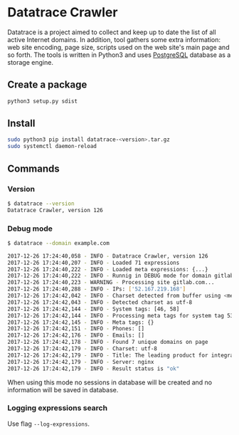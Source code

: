 # Datatrace Crawler

Datatrace is a project aimed to collect and keep up to date the list of all active Internet domains.
In addition, tool gathers some extra information: web site encoding, page size, scripts used on
the web site's main page and so forth. The tools is written in Python3 and uses
[PostgreSQL](https://www.postgresql.org/) database as a storage engine.

## Create a package

```bash
python3 setup.py sdist
```

## Install

```bash
sudo python3 pip install datatrace-<version>.tar.gz
sudo systemctl daemon-reload
```

## Commands

### Version

```bash
$ datatrace --version
Datatrace Crawler, version 126
```

### Debug mode

```bash
$ datatrace --domain example.com

2017-12-26 17:24:40,058 - INFO - Datatrace Crawler, version 126
2017-12-26 17:24:40,207 - INFO - Loaded 71 expressions
2017-12-26 17:24:40,222 - INFO - Loaded meta expressions: {...}
2017-12-26 17:24:40,222 - INFO - Runnig in DEBUG mode for domain gitlab.com
2017-12-26 17:24:40,223 - WARNING - Processing site gitlab.com...
2017-12-26 17:24:40,288 - INFO - IPs: ['52.167.219.168']
2017-12-26 17:24:42,042 - INFO - Charset detected from buffer using <meta> tag
2017-12-26 17:24:42,043 - INFO - Detected charset as utf-8
2017-12-26 17:24:42,144 - INFO - System tags: [46, 58]
2017-12-26 17:24:42,144 - INFO - Processing meta tags for system tag 53
2017-12-26 17:24:42,145 - INFO - Meta tags: {}
2017-12-26 17:24:42,151 - INFO - Phones: []
2017-12-26 17:24:42,176 - INFO - Emails: []
2017-12-26 17:24:42,178 - INFO - Found 7 unique domains on page
2017-12-26 17:24:42,179 - INFO - Charset: utf-8
2017-12-26 17:24:42,179 - INFO - Title: The leading product for integrated software development - GitLab | GitLab
2017-12-26 17:24:42,179 - INFO - Server: nginx
2017-12-26 17:24:42,179 - INFO - Result status is "ok"
```

When using this mode no sessions in database will be created and no information will be saved in database.

### Logging expressions search

Use flag `--log-expressions`.
